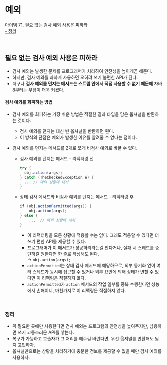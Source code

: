 # 예외

[아이템 71. 필요 없는 검사 예외 사용은 피하라](#필요-없는-검사-예외-사용은-피하라)     
[- 정리](#정리)  

<br>

## 필요 없는 검사 예외 사용은 피하라
- 검사 예외는 발생한 문제를 프로그래머가 처리하여 안전성을 높이게끔 해준다.
- 하지만, 검사 예외를 과하게 사용하면 오히려 쓰기 불편한 API가 된다.
- 더구나 **검사 예외를 던지는 메서드는 스트림 안에서 직접 사용할 수 없기 때문에** 자바 8부터는 부담이 더욱 커켰다.
    

#### 검사 예외를 회피하는 방법
- 검사 예외를 회피하는 가장 쉬운 방법은 적절한 결과 타입을 담은 옵셔널을 반환하는 것이다.
  - 검사 예외를 던지는 대신 빈 옵셔널을 반환하면 된다.
  - 이 방식의 단점은 예외가 발생한 이유를 알려줄 수 없다는 점이다.

- 검사 예외를 던지는 메서드를 2개로 쪼개 비검사 예외로 바꿀 수 있다.
  - 검사 예외를 던지는 메서드 - 리팩터링 전
    ```java
    try {
      obj.action(args);
    } catch (TheCheckedException e) {
      ... // 예외 상황에 대처
    }
    ```
    
  - 상태 검사 메서드와 비검사 예외를 던지는 메서드 - 리팩터링 후
    ```java
    if (obj.actionPermitted(args)) {
        obj.action(args);
    } else {
        ...  // 예외 상황에 대처
    }
    ```
    - 이 리팩터링을 모든 상황에 적용할 수는 없다. 그래도 적용할 수 있다면 더 쓰기 편한 API를 제공할 수 있다.
    - 프로그래머가 이 메서드가 성공하리라는걸 안다거나, 실패 시 스레드를 중단하길 원한다면 한 줄로 작성해도 된다.  
      → `obj.action(args);` 
    - `actionPermitted`는 상태 검사 메서드에 해당하므로, 외부 동기화 없이 여러 스레드가 동시에 접근할 수 있거나 외부 요인에 의해 상태가 변할 수 있다면 이 리팩링은 적절하지 않다.
    - `actionPermitted`가 `action` 메서드의 작업 일부를 중복 수행한다면 성능에서 손해이니, 마찬가지로 이 리팩링은 적절하지 않다.

<br>
    
### 정리
- 꼭 필요한 곳에만 사용한다면 검사 예외는 프로그램의 안전성을 높여주지만, 남용하면 쓰기 고통스러운 API를 낳는다.
- 복구가 가능하고 호출자가 그 처리를 해주길 바란다면, 우선 옵셔널를 반환해도 될지 고민하자.
- 옵셔널만으로는 상황을 처리하기에 충분한 정보를 제공할 수 없을 때만 검사 예외를 사용하자.

<br>
